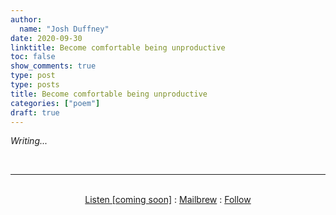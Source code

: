 ```yaml
---
author:
  name: "Josh Duffney"
date: 2020-09-30
linktitle: Become comfortable being unproductive
toc: false
show_comments: true
type: post
type: posts
title: Become comfortable being unproductive
categories: ["poem"]
draft: true
---
```


_Writing..._

<br>

---

<br>

<div align="center">
<a href="">Listen [coming soon]</a>
:
<a href="https://share.mailbrew.com/joshduffney/josh-duffney-poems-onRnZpkhcLiH">Mailbrew</a>
:
<a href="https://twitter.com/joshduffney">Follow</a>
</div>

<br>